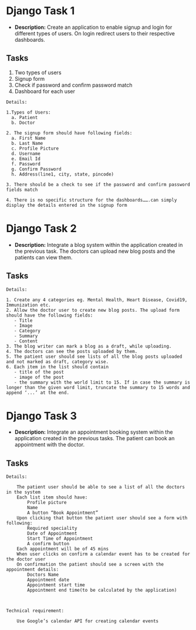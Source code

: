 # Django Task 1

- **Description:** Create an application to enable signup and login for different types of users. On login redirect users to their respective dashboards.

## Tasks

1. Two types of users
2. Signup form
3. Check if password and confirm password match
4. Dashboard for each user

```
Details:

1.Types of Users:
  a. Patient
  b. Doctor

2. The signup form should have following fields:
  a. First Name
  b. Last Name
  c. Profile Picture
  d. Username
  e. Email Id
  f. Password
  g. Confirm Password
  h. Address(line1, city, state, pincode)

3. There should be a check to see if the password and confirm password fields match

4. There is no specific structure for the dashboards…….can simply display the details entered in the signup form
```

# Django Task 2


- **Description:** Integrate a blog system within the application created in the previous task. The doctors can upload new blog posts and the patients can view them. 

## Tasks

```
Details:

1. Create any 4 categories eg. Mental Health, Heart Disease, Covid19, Immunization etc. 
2. Allow the doctor user to create new blog posts. The upload form should have the following fields:
   - Title
   - Image
   - Category
   - Summary
   - Content
3. The blog writer can mark a blog as a draft, while uploading. 
4. The doctors can see the posts uploaded by them.
5. The patient user should see lists of all the blog posts uploaded and not marked as draft, category wise.
6. Each item in the list should contain 
   - title of the post 
   - image of the post
   - the summary with the world limit to 15. If in case the summary is longer than the given word limit, truncate the summary to 15 words and append ‘...’ at the end.
```

# Django Task 3

- **Description:** Integrate an appointment booking system within the application created in the previous tasks. The patient can book an appointment with the doctor.

## Tasks

```
Details:

    The patient user should be able to see a list of all the doctors in the system
    Each list item should have:
        Profile picture
        Name
        A button “Book Appointment”
    Upon clicking that button the patient user should see a form with following:
        Required speciality
        Date of Appointment
        Start Time of Appointment
        A confirm button
    Each appointment will be of 45 mins
    When user clicks on confirm a calendar event has to be created for the doctor user
    On confirmation the patient should see a screen with the appointment details:
        Doctors Name
        Appointment date
        Appointment start time
        Appointment end time(to be calculated by the application)

 

Technical requirement:

    Use Google’s calendar API for creating calendar events
```